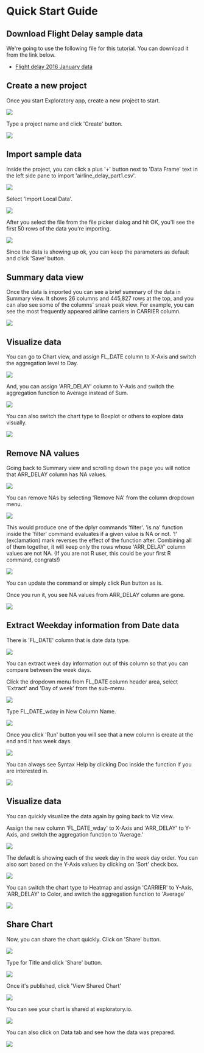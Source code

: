 # Quick Start Guide

## Download Flight Delay sample data

We're going to use the following file for this tutorial. You can download it from the link below. 

- [Flight delay 2016 January data](http://download.exploratory.io/data/airline_delay_2016_01.csv)

## Create a new project

Once you start Exploratory app, create a new project to start.

![](images/getting-started0.png)

Type a project name and click 'Create' button.

![](images/quick-start2.png)

## Import sample data

Inside the project, you can click a plus '+' button next to 'Data Frame' text in the left side pane to import 'airline_delay_part1.csv'.

![](images/quick-start3.png)

Select 'Import Local Data'.

![](images/quick-start4.png)

After you select the file from the file picker dialog and hit OK, you'll see the first 50 rows of the data you're importing.

![](images/flight-data-import.png)


Since the data is showing up ok, you can keep the parameters as default and click 'Save' button.

## Summary data view

Once the data is imported you can see a brief summary of the data in Summary view. It shows 26 columns and 445,827 rows at the top, and you can also see some of the columns' sneak peak view. For example, you can see the most frequently appeared airline carriers in CARRIER column.

![](images/quick-start5.png)

## Visualize data

You can go to Chart view, and assign FL_DATE column to X-Axis and switch the aggregation level to Day.

![](images/quick-start28.png)

And, you can assign 'ARR_DELAY' column to Y-Axis and switch the aggregation function to Average instead of Sum.

![](images/quick-start29.png)

You can also switch the chart type to Boxplot or others to explore data visually.

![](images/quick-start30.png)


## Remove NA values

Going back to Summary view and scrolling down the page you will notice that ARR_DELAY column has NA values.

![](images/quick-start6.png)

You can remove NAs by selecting 'Remove NA' from the column dropdown menu.

![](images/quick-start7.png)

This would produce one of the dplyr commands 'filter'. 'is.na' function inside the 'filter' command evaluates if a given value is NA or not. '!' (exclamation) mark reverses the effect of the function after. Combining all of them together, it will keep only the rows whose 'ARR_DELAY' column values are not NA. (If you are not R user, this could be your first R command, congrats!)

![](images/quick-start8.png)

You can update the command or simply click Run button as is.

Once you run it, you see NA values from ARR_DELAY column are gone.

![](images/quick-start9.png)



## Extract Weekday information from Date data

There is 'FL_DATE' column that is date data type.

![](images/quick-start10.png)

You can extract week day information out of this column so that you can compare between the week days.

Click the dropdown menu from FL_DATE column header area, select 'Extract' and 'Day of week' from the sub-menu.

![](images/quick-start11.png)

Type FL_DATE_wday in New Column Name.

![](images/quick-start12.png)

Once you click 'Run' button you will see that a new column is create at the end and it has week days.

![](images/quick-start12.5.png)

You can always see Syntax Help by clicking Doc inside the function if you are interested in.

![](images/quick-start13.png)

## Visualize data

You can quickly visualize the data again by going back to Viz view.

Assign the new column 'FL_DATE_wday' to X-Axis and 'ARR_DELAY' to Y-Axis, and switch the aggregation function to 'Average.'

![](images/quick-start32.png)

The default is showing each of the week day in the week day order. You can also sort based on the Y-Axis values by clicking on 'Sort' check box.

![](images/quick-start33.png)

You can switch the chart type to Heatmap and assign 'CARRIER' to Y-Axis, 'ARR_DELAY' to Color, and switch the aggregation function to 'Average'

![](images/quick-start34.png)

## Share Chart

Now, you can share the chart quickly. Click on 'Share' button.

![](images/quick-start31.png)

Type for Title and click 'Share' button.

![](images/quick-start35.png)

Once it's published, click 'View Shared Chart'

![](images/quick-start36.png)

You can see your chart is shared at exploratory.io.

![](images/quick-start37.png)

You can also click on Data tab and see how the data was prepared.

![](images/quick-start38.png)
